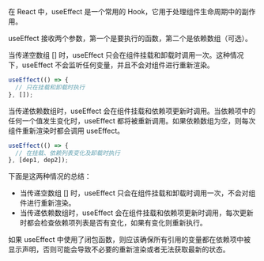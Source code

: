 在 React 中，useEffect 是一个常用的 Hook，它用于处理组件生命周期中的副作用。

useEffect 接收两个参数，第一个是要执行的函数，第二个是依赖数组（可选）。

当传递空数组 [] 时，useEffect 只会在组件挂载和卸载时调用一次。这种情况下，useEffect 不会监听任何变量，并且不会对组件进行重新渲染。

```js
useEffect(() => {
  // 只在挂载和卸载时执行
}, []);
```

当传递依赖数组时，useEffect 会在组件挂载和依赖项更新时调用。当依赖项中的任何一个值发生变化时，useEffect 都将被重新调用。如果依赖数组为空，则每次组件重新渲染时都会调用 useEffect。

```js
useEffect(() => {
  // 在挂载、依赖列表变化及卸载时执行
}, [dep1, dep2]);
```

下面是这两种情况的总结：

- 当传递空数组 [] 时，useEffect 只会在组件挂载和卸载时调用一次，不会对组件进行重新渲染。
- 当传递依赖数组时，useEffect 会在组件挂载和依赖项更新时调用，每次更新时都会检查依赖项列表是否有变化，如果有变化则重新执行。

如果 useEffect 中使用了闭包函数，则应该确保所有引用的变量都在依赖项中被显示声明，否则可能会导致不必要的重新渲染或者无法获取最新的状态。